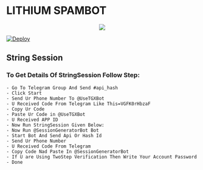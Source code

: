 # LITHIUM SPAMBOT 

<p align="center">
  <img src="https://telegra.ph/file/7cc7870ce754c2e7747a6.jpg">
</p>

[![Deploy](https://www.herokucdn.com/deploy/button.svg)](https://dashboard.heroku.com/new?template=https%3A%2F%2Fgithub.com%2FYukkiBot%2FYukkiMultiSpamBot)

## String Session
### To Get Details Of StringSession Follow Step: 

    - Go To Telegram Group And Send #api_hash
    - Click Start
    - Send Ur Phone Number To @UseTGXBot
    - U Received Code From Telegram Like This=VGFK0rHbzaF
    - Copy Ur Code
    - Paste Ur Code in @UseTGXBot
    - U Received APP ID
    - Now Run StringSession Given Below:
    - Now Run @SessionGeneratorBot Bot 
    - Start Bot And Send Api Or Hash Id
    - Send Ur Phone Number
    - U Received Code From Telegram 
    - Copy Code Nad Paste In @SessionGeneratorBot
    - If U are Using TwoStep Verification Then Write Your Account Password 
    - Done

